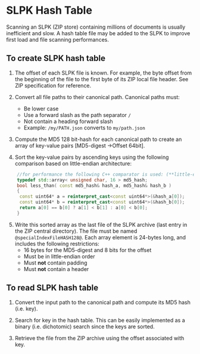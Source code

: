 # SLPK Hash Table

Scanning an SLPK (ZIP store) containing millions of documents is usually inefficient and slow.  A hash table file may be added to the SLPK to improve first load and file scanning performances.

## To create SLPK hash table
1. The offset of each SLPK file is known. For example, the byte offset from the beginning of the file to the first byte of its ZIP local file header. See ZIP specification for reference.
2. Convert all file paths to their canonical path. Canonical paths must:
   - Be lower case
   - Use a forward slash as the path separator `/`
   - Not contain a heading forward slash
   - Example: `/my/PATH.json` converts to `my/path.json`
3. Compute the MD5 128 bit-hash for each canonical path to create an array of key-value pairs [MD5-digest ->Offset 64bit]. 

4. Sort the key-value pairs by ascending keys using the following comparison based on little-endian architecture:
```cpp
	//for performance the following C++ comparator is used: (**little-endian**)
	typedef std::array< unsigned char, 16 > md5_hash;
	bool less_than( const md5_hash& hash_a, md5_hash& hash_b )
	{
	 const uint64* a = reinterpret_cast<const uint64*>(&hash_a[0]);	
	 const uint64* b = reinterpret_cast<const uint64*>(&hash_b[0]);	
	 return a[0] == b[0] ? a[1] < b[1] : a[0] < b[0];
	}
```
5. Write this sorted array as the last file of the SLPK archive (last entry in the ZIP central directory). The file must be named  `@specialIndexFileHASH128@`. Each array element is 24-bytes long, and includes the following restrictions:
   - 16 bytes for the MD5-digest and 8 bits for the offset
   - Must be in little-endian order
   - Must **not** contain padding
   - Must  **not** contain a header
## To read SLPK hash table
1. Convert the input path to the canonical path and compute its MD5 hash (i.e. key).

2. Search for key in the hash table. This can be easily implemented as a binary (i.e. dichotomic) search since the keys are sorted.

3. Retrieve the file from the ZIP archive using the offset associated with key.

